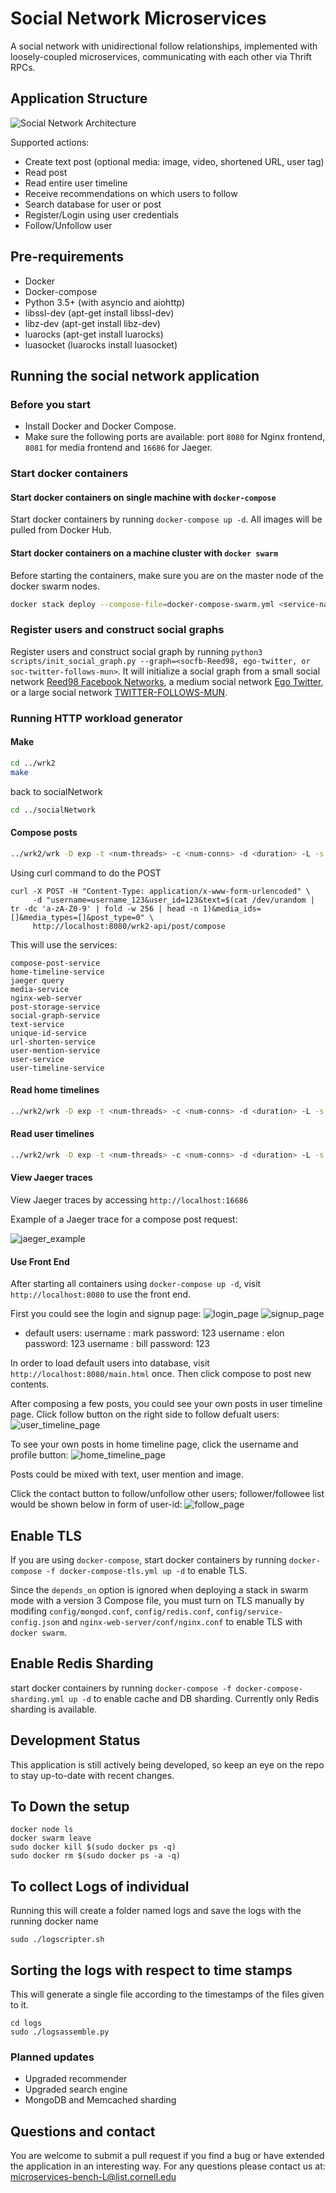 # Social Network Microservices

A social network with unidirectional follow relationships, implemented with loosely-coupled microservices, communicating with each other via Thrift RPCs.

## Application Structure

![Social Network Architecture](figures/socialNet_arch.png)

Supported actions:

* Create text post (optional media: image, video, shortened URL, user tag)
* Read post
* Read entire user timeline
* Receive recommendations on which users to follow
* Search database for user or post
* Register/Login using user credentials
* Follow/Unfollow user

## Pre-requirements

* Docker
* Docker-compose
* Python 3.5+ (with asyncio and aiohttp)
* libssl-dev (apt-get install libssl-dev)
* libz-dev (apt-get install libz-dev)
* luarocks (apt-get install luarocks)
* luasocket (luarocks install luasocket)

## Running the social network application

### Before you start

* Install Docker and Docker Compose.
* Make sure the following ports are available: port `8080` for Nginx frontend, `8081` for media frontend and `16686` for Jaeger.

### Start docker containers

#### Start docker containers on single machine with `docker-compose`

Start docker containers by running `docker-compose up -d`. All images will be
pulled from Docker Hub.

#### Start docker containers on a machine cluster with `docker swarm`

Before starting the containers, make sure you are on the master node of the docker swarm nodes.

```bash
docker stack deploy --compose-file=docker-compose-swarm.yml <service-name>
```

### Register users and construct social graphs

Register users and construct social graph by running
`python3 scripts/init_social_graph.py --graph=<socfb-Reed98, ego-twitter, or soc-twitter-follows-mun>`. It will initialize a social graph from a small social network [Reed98 Facebook Networks](http://networkrepository.com/socfb-Reed98.php), a medium social network [Ego Twitter](https://snap.stanford.edu/data/ego-Twitter.html), or a large social network [TWITTER-FOLLOWS-MUN](https://networkrepository.com/soc-twitter-follows-mun.php).

### Running HTTP workload generator

#### Make

```bash
cd ../wrk2
make
```
back to socialNetwork
```bash
cd ../socialNetwork
```

#### Compose posts

```bash
../wrk2/wrk -D exp -t <num-threads> -c <num-conns> -d <duration> -L -s ./wrk2/scripts/social-network/compose-post.lua http://localhost:8080/wrk2-api/post/compose -R <reqs-per-sec>
```
Using curl command to do the POST
```
curl -X POST -H "Content-Type: application/x-www-form-urlencoded" \
     -d "username=username_123&user_id=123&text=$(cat /dev/urandom | tr -dc 'a-zA-Z0-9' | fold -w 256 | head -n 1)&media_ids=[]&media_types=[]&post_type=0" \
     http://localhost:8080/wrk2-api/post/compose

```
This will use the services:
```
compose-post-service
home-timeline-service
jaeger query
media-service
nginx-web-server
post-storage-service
social-graph-service
text-service
unique-id-service
url-shorten-service
user-mention-service
user-service
user-timeline-service

```

#### Read home timelines

```bash
../wrk2/wrk -D exp -t <num-threads> -c <num-conns> -d <duration> -L -s ./wrk2/scripts/social-network/read-home-timeline.lua http://localhost:8080/wrk2-api/home-timeline/read -R <reqs-per-sec>
```

#### Read user timelines

```bash
../wrk2/wrk -D exp -t <num-threads> -c <num-conns> -d <duration> -L -s ./wrk2/scripts/social-network/read-user-timeline.lua http://localhost:8080/wrk2-api/user-timeline/read -R <reqs-per-sec>
```

#### View Jaeger traces
View Jaeger traces by accessing `http://localhost:16686`

Example of a Jaeger trace for a compose post request:

![jaeger_example](figures/socialNet_jaeger.png)

#### Use Front End

After starting all containers using `docker-compose up -d`, visit `http://localhost:8080` to use the front end.

First you could see the login and signup page:
![login_page](figures/login.png)
![signup_page](figures/signup.png)

* default users:
username : mark
password: 123
username : elon    
password: 123
username : bill
password: 123

In order to load default users into database, visit `http://localhost:8080/main.html` once. Then click compose to post new contents.

After composing a few posts, you could see your own posts in user timeline page. Click follow button on the right side to follow defualt users:
![user_timeline_page](figures/user_timeline.png)

To see your own posts in home timeline page, click the username and profile button:
![home_timeline_page](figures/home_timeline.png)

Posts could be mixed with text, user mention and image.

Click the contact button to follow/unfollow other users; follower/followee list would be shown below in form of user-id:
![follow_page](figures/follow.png)

## Enable TLS

If you are using `docker-compose`, start docker containers by running `docker-compose -f docker-compose-tls.yml up -d` to enable TLS.

Since the `depends_on` option is ignored when deploying a stack in swarm mode with a version 3 Compose file, you
must turn on TLS manually by modifing `config/mongod.conf`, `config/redis.conf`, `config/service-config.json` and
`nginx-web-server/conf/nginx.conf` to enable TLS with `docker swarm`.

## Enable Redis Sharding

start docker containers by running `docker-compose -f docker-compose-sharding.yml up -d` to enable cache and DB sharding. Currently only Redis sharding is available.

## Development Status

This application is still actively being developed, so keep an eye on the repo to stay up-to-date with recent changes.
## To Down the setup
```
docker node ls
docker swarm leave
sudo docker kill $(sudo docker ps -q)
sudo docker rm $(sudo docker ps -a -q)
```

## To collect Logs of individual 
Running this will create a folder named logs and save the logs with the running docker name
```
sudo ./logscripter.sh

```
## Sorting the logs with respect to time stamps
This will generate a single file according to the timestamps of the files given to it. 
```
cd logs
sudo ./logsassemble.py

```


### Planned updates

* Upgraded recommender
* Upgraded search engine
* MongoDB and Memcached sharding

## Questions and contact

You are welcome to submit a pull request if you find a bug or have extended the application in an interesting way. For any questions please contact us at: <microservices-bench-L@list.cornell.edu>

